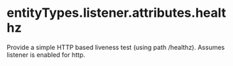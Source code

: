 # entityTypes.listener.attributes.healthz

Provide a simple HTTP based liveness test (using path /healthz). Assumes listener is enabled for http.

